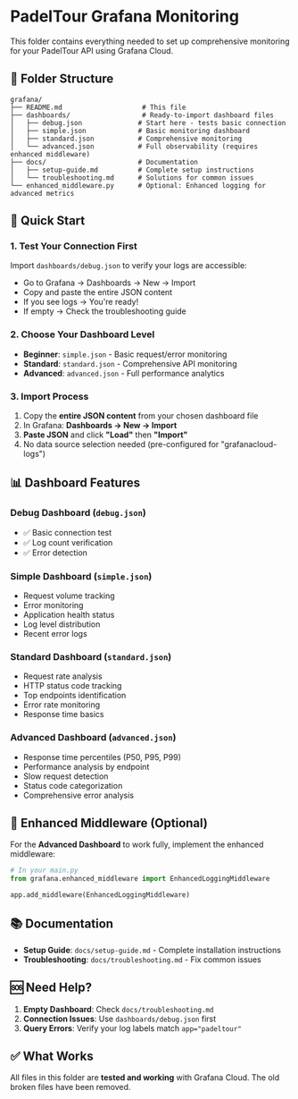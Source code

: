 # PadelTour Grafana Monitoring

This folder contains everything needed to set up comprehensive monitoring for your PadelTour API using Grafana Cloud.

## 📁 Folder Structure

```
grafana/
├── README.md                    # This file
├── dashboards/                  # Ready-to-import dashboard files
│   ├── debug.json              # Start here - tests basic connection
│   ├── simple.json             # Basic monitoring dashboard
│   ├── standard.json           # Comprehensive monitoring 
│   └── advanced.json           # Full observability (requires enhanced middleware)
├── docs/                       # Documentation
│   ├── setup-guide.md          # Complete setup instructions
│   └── troubleshooting.md      # Solutions for common issues
└── enhanced_middleware.py      # Optional: Enhanced logging for advanced metrics
```

## 🚀 Quick Start

### 1. Test Your Connection First
Import `dashboards/debug.json` to verify your logs are accessible:
- Go to Grafana → Dashboards → New → Import
- Copy and paste the entire JSON content
- If you see logs → You're ready!
- If empty → Check the troubleshooting guide

### 2. Choose Your Dashboard Level
- **Beginner**: `simple.json` - Basic request/error monitoring
- **Standard**: `standard.json` - Comprehensive API monitoring  
- **Advanced**: `advanced.json` - Full performance analytics

### 3. Import Process
1. Copy the **entire JSON content** from your chosen dashboard file
2. In Grafana: **Dashboards → New → Import**
3. **Paste JSON** and click **"Load"** then **"Import"**
4. No data source selection needed (pre-configured for "grafanacloud-logs")

## 📊 Dashboard Features

### Debug Dashboard (`debug.json`)
- ✅ Basic connection test
- ✅ Log count verification
- ✅ Error detection

### Simple Dashboard (`simple.json`)
- Request volume tracking
- Error monitoring
- Application health status
- Log level distribution
- Recent error logs

### Standard Dashboard (`standard.json`)
- Request rate analysis
- HTTP status code tracking
- Top endpoints identification
- Error rate monitoring
- Response time basics

### Advanced Dashboard (`advanced.json`)
- Response time percentiles (P50, P95, P99)
- Performance analysis by endpoint
- Slow request detection
- Status code categorization
- Comprehensive error analysis

## 🔧 Enhanced Middleware (Optional)

For the **Advanced Dashboard** to work fully, implement the enhanced middleware:

```python
# In your main.py
from grafana.enhanced_middleware import EnhancedLoggingMiddleware

app.add_middleware(EnhancedLoggingMiddleware)
```

## 📚 Documentation

- **Setup Guide**: `docs/setup-guide.md` - Complete installation instructions
- **Troubleshooting**: `docs/troubleshooting.md` - Fix common issues

## 🆘 Need Help?

1. **Empty Dashboard**: Check `docs/troubleshooting.md`
2. **Connection Issues**: Use `dashboards/debug.json` first
3. **Query Errors**: Verify your log labels match `app="padeltour"`

## ✅ What Works

All files in this folder are **tested and working** with Grafana Cloud. The old broken files have been removed. 